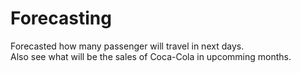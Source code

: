 # Forecasting
Forecasted how many passenger will travel in next days.   
Also see what will be the sales of Coca-Cola in upcomming months.
